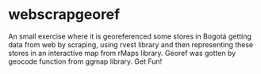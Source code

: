 # webscrapgeoref
An small exercise where it is georeferenced some stores in Bogotá getting data from web by scraping, using rvest library and then representing these stores in an interactive map from rMaps library. Georef was gotten by geocode function from ggmap library. Get Fun! 
